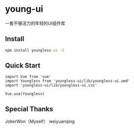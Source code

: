 # young-ui

一套不够活力的年轻的UI组件库

## Install

~~~cmd
npm install youngless-ui -S
~~~

## Quick Start

~~~vue
import Vue from 'vue'
import Youngless from 'youngless-ui/lib/youngless-ui.umd'
import 'youngless-ui/lib/youngless-ui.css'

Vue.use(Youngless)
~~~

## Special Thanks

JokerWon（Myself）
weiyuanqing
